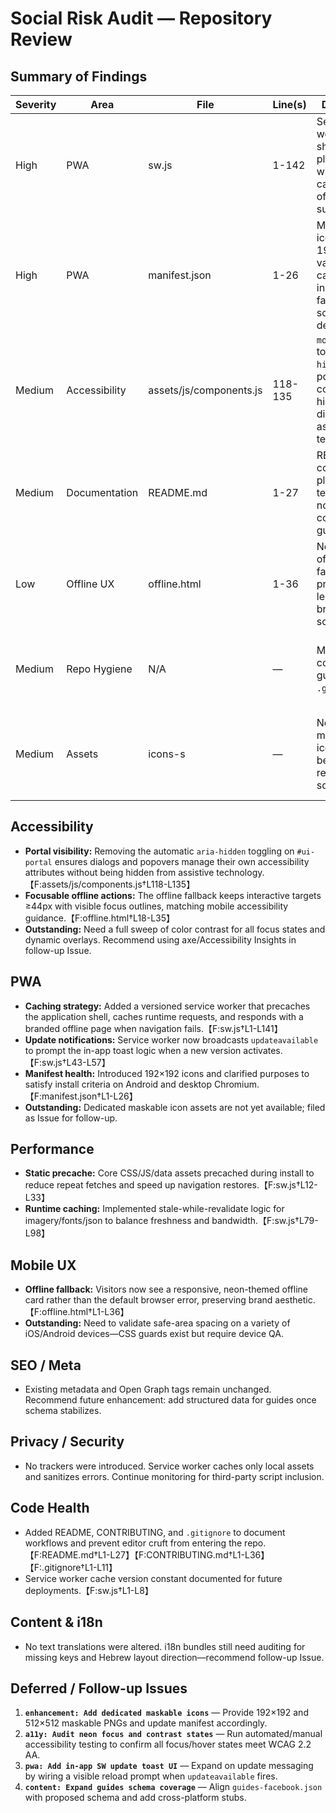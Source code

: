 # Social Risk Audit — Repository Review

## Summary of Findings

| Severity | Area | File | Line(s) | Description | Status | Recommendation |
| --- | --- | --- | --- | --- | --- | --- |
| High | PWA | sw.js | 1-142 | Service worker shipped as placeholder with no caching or offline support. | Fixed | Implemented versioned precache/runtime caches with offline fallback and client update messaging. |
| High | PWA | manifest.json | 1-26 | Manifest icons missing 192px variants causing install prompt failures on some devices. | Fixed | Added 192×192 entries pointing at existing artwork and clarified purposes. |
| Medium | Accessibility | assets/js/components.js | 118-135 | `mountToPortal` toggled `aria-hidden` on the portal container, hiding active dialogs from assistive tech. | Fixed | Removed automatic aria-hidden management; dialogs now declare semantics individually. |
| Medium | Documentation | README.md | 1-27 | README contained placeholder text, offering no setup or contribution guidance. | Fixed | Replaced with deployment, structure, and local dev instructions. |
| Low | Offline UX | offline.html | 1-36 | No branded offline fallback was provided, leading to browser error screens. | Fixed | Added neon glass-styled offline landing page with accessible controls. |
| Medium | Repo Hygiene | N/A | — | Missing contributing guide and `.gitignore`. | Fixed | Added contributing standards and ignored common OS/editor artifacts. |
| Medium | Assets | icons-s | — | No dedicated maskable icon assets beyond reused square art. | Open | Create purpose-built maskable PNGs sized 192×192 and 512×512; update manifest once available. |

## Accessibility

- **Portal visibility:** Removing the automatic `aria-hidden` toggling on `#ui-portal` ensures dialogs and popovers manage their own accessibility attributes without being hidden from assistive technology.【F:assets/js/components.js†L118-L135】
- **Focusable offline actions:** The offline fallback keeps interactive targets ≥44px with visible focus outlines, matching mobile accessibility guidance.【F:offline.html†L18-L35】
- **Outstanding:** Need a full sweep of color contrast for all focus states and dynamic overlays. Recommend using axe/Accessibility Insights in follow-up Issue.

## PWA

- **Caching strategy:** Added a versioned service worker that precaches the application shell, caches runtime requests, and responds with a branded offline page when navigation fails.【F:sw.js†L1-L141】
- **Update notifications:** Service worker now broadcasts `updateavailable` to prompt the in-app toast logic when a new version activates.【F:sw.js†L43-L57】
- **Manifest health:** Introduced 192×192 icons and clarified purposes to satisfy install criteria on Android and desktop Chromium.【F:manifest.json†L1-L26】
- **Outstanding:** Dedicated maskable icon assets are not yet available; filed as Issue for follow-up.

## Performance

- **Static precache:** Core CSS/JS/data assets precached during install to reduce repeat fetches and speed up navigation restores.【F:sw.js†L12-L33】
- **Runtime caching:** Implemented stale-while-revalidate logic for imagery/fonts/json to balance freshness and bandwidth.【F:sw.js†L79-L98】

## Mobile UX

- **Offline fallback:** Visitors now see a responsive, neon-themed offline card rather than the default browser error, preserving brand aesthetic.【F:offline.html†L1-L36】
- **Outstanding:** Need to validate safe-area spacing on a variety of iOS/Android devices—CSS guards exist but require device QA.

## SEO / Meta

- Existing metadata and Open Graph tags remain unchanged. Recommend future enhancement: add structured data for guides once schema stabilizes.

## Privacy / Security

- No trackers were introduced. Service worker caches only local assets and sanitizes errors. Continue monitoring for third-party script inclusion.

## Code Health

- Added README, CONTRIBUTING, and `.gitignore` to document workflows and prevent editor cruft from entering the repo.【F:README.md†L1-L27】【F:CONTRIBUTING.md†L1-L36】【F:.gitignore†L1-L11】
- Service worker cache version constant documented for future deployments.【F:sw.js†L1-L8】

## Content & i18n

- No text translations were altered. i18n bundles still need auditing for missing keys and Hebrew layout direction—recommend follow-up Issue.

## Deferred / Follow-up Issues

1. **`enhancement: Add dedicated maskable icons`** — Provide 192×192 and 512×512 maskable PNGs and update manifest accordingly.
2. **`a11y: Audit neon focus and contrast states`** — Run automated/manual accessibility testing to confirm all focus/hover states meet WCAG 2.2 AA.
3. **`pwa: Add in-app SW update toast UI`** — Expand on update messaging by wiring a visible reload prompt when `updateavailable` fires.
4. **`content: Expand guides schema coverage`** — Align `guides-facebook.json` with proposed schema and add cross-platform stubs.
